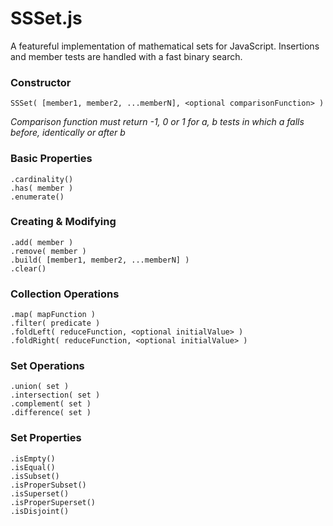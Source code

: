 # SSSet.js

A featureful implementation of mathematical sets for JavaScript. Insertions and member tests are handled with a fast binary search.

### Constructor


    SSSet( [member1, member2, ...memberN], <optional comparisonFunction> )

*Comparison function must return -1, 0 or 1 for a, b tests in which a falls before, identically or after b*

### Basic Properties

    .cardinality()
    .has( member )
    .enumerate()


### Creating & Modifying

    .add( member )
    .remove( member )
    .build( [member1, member2, ...memberN] )
    .clear()


### Collection Operations

    .map( mapFunction )
    .filter( predicate )
    .foldLeft( reduceFunction, <optional initialValue> )
    .foldRight( reduceFunction, <optional initialValue> )


### Set Operations

    .union( set )
    .intersection( set )
    .complement( set )
    .difference( set )


### Set Properties

    .isEmpty()
    .isEqual()
    .isSubset()
    .isProperSubset()
    .isSuperset()
    .isProperSuperset()
    .isDisjoint()
